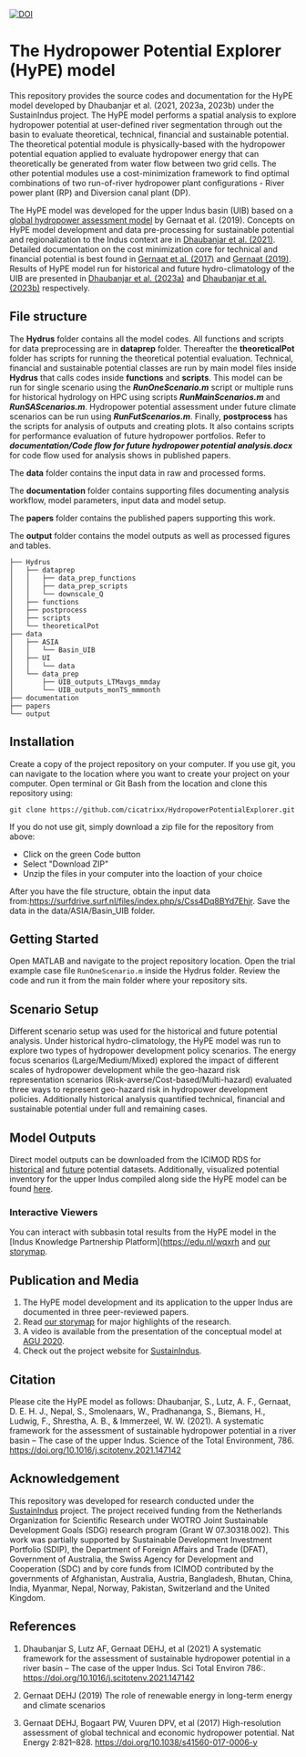 [![DOI](https://zenodo.org/badge/723064163.svg)](https://zenodo.org/doi/10.5281/zenodo.10204322)

# The Hydropower Potential Explorer (HyPE) model
This repository provides the source codes and documentation for the HyPE model developed by Dhaubanjar et al. (2021, 2023a, 2023b) under the SustainIndus project. The HyPE model performs a spatial analysis to explore hydropower potential at user-defined river segmentation through out the basin to evaluate theoretical, technical, financial and sustainable potential. The theoretical potential module is physically-based with the hydropower potential equation applied to evaluate hydropower energy that can theoretically be generated from water flow between two grid cells. The other potential modules use a cost-minimization framework to find optimal combinations of two run-of-river hydropower plant configurations - River power plant (RP) and Diversion canal plant (DP).

The HyPE model was developed for the upper Indus basin (UIB) based on a [global hydropower assessment model](https://github.com/davidgernaat/Hydro_CostCurves) by Gernaat et al. (2019). Concepts on HyPE model development and data pre-processing for sustainable potential and regionalization to the Indus context are in [Dhaubanjar et al. (2021)](https://edu.nl/7cxcx). Detailed documentation on the cost minimization core for technical and financial potential is best found in [Gernaat et al. (2017)](https://www.nature.com/articles/s41560-017-0006-y) and [Gernaat (2019)](https://dspace.library.uu.nl/handle/1874/381146).  Results of HyPE model run for historical and future hydro-climatology of the UIB are presented in [Dhaubanjar et al. (2023a)](???) and [Dhaubanjar et al. (2023b)](10.3389/frwa.2023.1256249) respectively.

## File structure
The **Hydrus** folder contains all the model codes. All functions and scripts for data preprocessing are in **dataprep** folder. Thereafter the **theoreticalPot** folder has scripts for running the theoretical potential evaluation. Technical, financial and sustainable potential classes are run by main model files inside **Hydrus** that calls codes inside **functions** and **scripts**. This model can be run for single scenario using the ***RunOneScenario.m*** script or multiple runs for historical hydrology on HPC using scripts ***RunMainScenarios.m*** and  ***RunSAScenarios.m***. Hydropower potential assessment under future climate scenarios can be run using ***RunFutScenarios.m***. Finally, **postprocess** has the scripts for analysis of outputs and creating plots. It also contains scripts for performance evaluation of future hydropower portfolios. Refer to ***documentation/Code flow for future hydropower potential analysis.docx*** for code flow used for analysis shows in published papers. 

The **data** folder contains the input data in raw and processed forms.

The **documentation** folder contains supporting files documenting analysis workflow, model parameters, input data and model setup.

The **papers** folder contains the published papers supporting this work.

The  **output** folder contains the model outputs as well as processed figures and tables.
```
├── Hydrus
│   ├── dataprep
│   │   ├── data_prep_functions
│   │   ├── data_prep_scripts
│   │   └── downscale_Q
│   ├── functions
│   ├── postprocess
│   ├── scripts
│   └── theoreticalPot
├── data
│   ├── ASIA
│   │   └── Basin_UIB
│   ├── UI
│   │   └── data
│   └── data_prep
│       ├── UIB_outputs_LTMavgs_mmday
│       └── UIB_outputs_monTS_mmmonth
├── documentation
├── papers
└── output
```

## Installation
<!--How does the user access your project? (E.g. download, or clone with git clone…)-->
Create a copy of the project repository on your computer. If you use git, you can navigate to the location where you want to create your project on your computer. Open terminal or Git Bash from the location and clone this repository using:
```
git clone https://github.com/cicatrixx/HydropowerPotentialExplorer.git
```

If you do not use git, simply download a zip file for the repository from above:
- Click on the green Code button 
- Select "Download ZIP"
- Unzip the files in your computer into the loaction of your choice

After you have the file structure, obtain the input data from:https://surfdrive.surf.nl/files/index.php/s/Css4Dq8BYd7Ehjr. Save the data in the data/ASIA/Basin_UIB folder.

## Getting Started
Open MATLAB and navigate to the project repository location. Open the trial example case file `RunOneScenario.m` inside the Hydrus folder. Review the code and run it from the main folder where your repository sits. 

## Scenario Setup
Different scenario setup was used for the historical and future potential analysis. Under historical hydro-climatology, the HyPE model was run to explore two types of hydropower development policy scenarios. The energy focus scenarios (Large/Medium/Mixed) explored the impact of different scales of hydropower development while the geo-hazard risk representation scenarios (Risk-averse/Cost-based/Multi-hazard) evaluated three ways to represent geo-hazard risk in hydropower development policies. Additionally historical analysis quantified technical, financial and sustainable potential under full and remaining cases.

## Model Outputs
Direct model outputs can be downloaded from the ICIMOD RDS for [historical](10.26066/rds.1973690) and [future](10.26066/rds.1973697) potential datasets. Additionally, visualized potential inventory for the upper Indus compiled along side the HyPE model can be found [here]( 10.26066/rds.1973705).

### Interactive Viewers
You can interact with subbasin total results from the HyPE model in the [Indus Knowledge Partnership Platform](https://edu.nl/wqxrh and [our storymap](https://edu.nl/w3bfm). 

## Publication and Media
1. The HyPE model development and its application to the upper Indus are documented in three peer-reviewed papers.
2. Read [our storymap](https://edu.nl/w3bfm) for major highlights of the research.
3. A video is available from the presentation of the conceptual model at [AGU 2020](https://edu.nl/kph88). 
4. Check out the project website for [SustainIndus](https://edu.nl/vngvf).
 
## Citation
Please cite the HyPE model as follows:
Dhaubanjar, S., Lutz, A. F., Gernaat, D. E. H. J., Nepal, S., Smolenaars, W., Pradhananga, S., Biemans, H., Ludwig, F., Shrestha, A. B., & Immerzeel, W. W. (2021). A systematic framework for the assessment of sustainable hydropower potential in a river basin – The case of the upper Indus. Science of the Total Environment, 786. https://doi.org/10.1016/j.scitotenv.2021.147142

## Acknowledgement
This repository was developed for research conducted under the [SustainIndus](https://www.sustaindus.org/) project. The project received funding from the Netherlands Organization for Scientific Research under WOTRO Joint Sustainable Development Goals (SDG) research program (Grant W 07.30318.002). This work was partially supported by Sustainable Development Investment Portfolio (SDIP), the Department of Foreign Affairs and Trade (DFAT), Government of Australia, the Swiss Agency for Development and Cooperation (SDC) and by core funds from ICIMOD contributed by the governments of Afghanistan, Australia, Austria, Bangladesh, Bhutan, China, India, Myanmar, Nepal, Norway, Pakistan, Switzerland and the United Kingdom. 

## References
1. Dhaubanjar S, Lutz AF, Gernaat DEHJ, et al (2021) A systematic framework for the assessment of sustainable hydropower potential in a river basin – The case of the upper Indus. Sci Total Environ 786:. https://doi.org/10.1016/j.scitotenv.2021.147142

1. Gernaat DEHJ (2019) The role of renewable energy in long-term energy and climate scenarios

1. Gernaat DEHJ, Bogaart PW, Vuuren DPV, et al (2017) High-resolution assessment of global technical and economic hydropower potential. Nat Energy 2:821–828. https://doi.org/10.1038/s41560-017-0006-y
